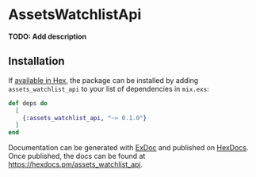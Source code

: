 # AssetsWatchlistApi

**TODO: Add description**

## Installation

If [available in Hex](https://hex.pm/docs/publish), the package can be installed
by adding `assets_watchlist_api` to your list of dependencies in `mix.exs`:

```elixir
def deps do
  [
    {:assets_watchlist_api, "~> 0.1.0"}
  ]
end
```

Documentation can be generated with [ExDoc](https://github.com/elixir-lang/ex_doc)
and published on [HexDocs](https://hexdocs.pm). Once published, the docs can
be found at <https://hexdocs.pm/assets_watchlist_api>.

